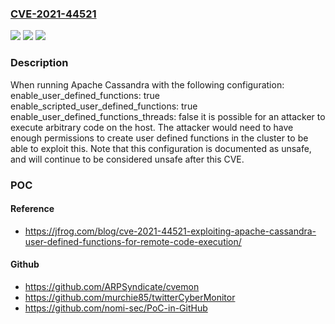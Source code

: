 ### [CVE-2021-44521](https://cve.mitre.org/cgi-bin/cvename.cgi?name=CVE-2021-44521)
![](https://img.shields.io/static/v1?label=Product&message=Apache%20Cassandra&color=blue)
![](https://img.shields.io/static/v1?label=Version&message=%3E%3D%203.0.0%20&color=brighgreen)
![](https://img.shields.io/static/v1?label=Vulnerability&message=CWE-94%20Improper%20Control%20of%20Generation%20of%20Code%20('Code%20Injection')&color=brighgreen)

### Description

When running Apache Cassandra with the following configuration: enable_user_defined_functions: true enable_scripted_user_defined_functions: true enable_user_defined_functions_threads: false it is possible for an attacker to execute arbitrary code on the host. The attacker would need to have enough permissions to create user defined functions in the cluster to be able to exploit this. Note that this configuration is documented as unsafe, and will continue to be considered unsafe after this CVE.

### POC

#### Reference
- https://jfrog.com/blog/cve-2021-44521-exploiting-apache-cassandra-user-defined-functions-for-remote-code-execution/

#### Github
- https://github.com/ARPSyndicate/cvemon
- https://github.com/murchie85/twitterCyberMonitor
- https://github.com/nomi-sec/PoC-in-GitHub

